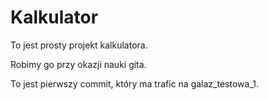 # Kalkulator

To jest prosty projekt kalkulatora.

Robimy go przy okazji nauki gita.

To jest pierwszy commit, który ma trafic na galaz_testowa_1.